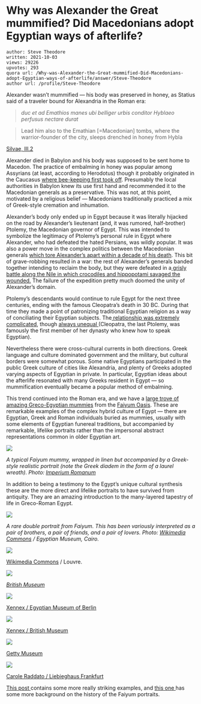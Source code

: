 # Why was Alexander the Great mummified? Did Macedonians adopt Egyptian ways of afterlife?

	author: Steve Theodore
	written: 2021-10-03
	views: 29226
	upvotes: 293
	quora url: /Why-was-Alexander-the-Great-mummified-Did-Macedonians-adopt-Egyptian-ways-of-afterlife/answer/Steve-Theodore
	author url: /profile/Steve-Theodore


Alexander wasn’t mummified — his body was preserved in honey, as Statius said of a traveler bound for Alexandria in the Roman era:

> _duc et ad Emathios manes ubi belliger urbis
conditor Hyblaeo perfusus nectare durat_ 

> Lead him also to the Emathian [=Macedonian] tombs, where 
the warrior-founder of the city, sleeps drenched in honey from Hybla

[Silvae, III.2](http://www.perseus.tufts.edu/hopper/text?doc=Stat.+Silv.+3.2&fromdoc=Perseus%3Atext%3A2008.01.0499)

Alexander died in Babylon and his body was supposed to be sent home to Macedon. The practice of embalming in honey was popular among Assyrians (at least, according to Herodotus) though it probably originated in the Caucasus [where bee-keeping first took off](https://www.quora.com/Did-people-keep-bee-farms-in-ancient-times-If-so-do-we-know-who-did-it/answer/Steve-Theodore). Presumably the local authorities in Babylon knew its use first hand and recommended it to the Macedonian generals as a preservative. This was not, at this point, motivated by a religious belief — Macedonians traditionally practiced a mix of Greek-style cremation and inhumation.

Alexander’s body only ended up in Egypt because it was literally hijacked on the road by Alexander’s lieutenant (and, it was rumored, half-brother) Ptolemy, the Macedonian governor of Egypt. This was intended to symbolize the legitimacy of Ptolemy’s personal rule in Egypt where Alexander, who had defeated the hated Persians, was wildly popular. It was also a power move in the complex politics between the Macedonian generals [which tore Alexander’s apart within a decade of his death](https://www.quora.com/What-happened-to-the-descendants-of-Alexander-the-Great/answer/Steve-Theodore). This bit of grave-robbing resulted in a war: the rest of Alexander’s generals banded together intending to reclaim the body, but they were defeated in a[ grisly battle along the Nile in which crocodiles and hippopotami savaged the wounded.](https://www.timetravelrome.com/2019/02/25/the-tragedy-of-perdiccas-at-memphis/) The failure of the expedition pretty much doomed the unity of Alexander’s domain.

Ptolemy’s descendants would continue to rule Egypt for the next three centuries, ending with the famous Cleopatra’s death in 30 BC. During that time they made a point of patronizing traditional Egyptian religion as a way of conciliating their Egyptian subjects. The[ relationship was extremely complicated](https://www.quora.com/How-did-Ancient-Egyptians-view-themselves-after-centuries-of-Hellenisation/answer/Steve-Theodore), though [always unequal ](https://www.quora.com/Can-the-Hellenistic-kingdoms-be-classified-as-colonialist/answer/Steve-Theodore)(Cleopatra, the last Ptolemy, was famously the first member of her dynasty who knew how to speak Egyptian).

Nevertheless there were cross-cultural currents in both directions. Greek language and culture dominated government and the military, but cultural borders were somewhat porous. Some native Egyptians participated in the public Greek culture of cities like Alexandria, and plenty of Greeks adopted varying aspects of Egyptian in private. In particular, Egyptian ideas about the afterlife resonated with many Greeks resident in Egypt — so mummification eventually became a popular method of embalming.

This trend continued into the Roman era, and we have a [large trove of amazing Greco-Egyptian mummies](https://fayoumegypt.com/fayoum-portraits/) from the [Faiyum Oasis](https://en.wikipedia.org/wiki/Faiyum_Oasis). These are remarkable examples of the complex hybrid culture of Egypt — there are Egyptian, Greek and Roman individuals buried as mummies, usually with some elements of Egyptian funereal traditions, but accompanied by remarkable, lifelike portraits rather than the impersonal abstract representations common in older Egyptian art.

![](https://qph.fs.quoracdn.net/main-qimg-0b921c78b8e2253198c7542345382a36-lq)

_A typical Faiyum mummy, wrapped in linen but accompanied by a Greek-style realistic portrait (note the Greek diadem in the form of a laurel wreath). Photo:_ _[Imperium Romanum](https://imperiumromanum.pl/en/curiosities/fayum-mummy-portraits/)_ 

In addition to being a testimony to the Egypt’s unique cultural synthesis these are the more direct and lifelike portraits to have survived from antiquity. They are an amazing introduction to the many-layered tapestry of life in Greco-Roman Egypt.

![](https://qph.fs.quoracdn.net/main-qimg-25e08f2271f06587f7cb1b1bf4ab729f-lq)

_A rare double portrait from Faiyum. This has been variously interpreted as a pair of brothers, a pair of friends, and a pair of lovers. Photo:_ _[Wikimedia Commons](https://commons.wikimedia.org/wiki/File:Fayum--52.jpg)_ _/ Egyptian Museum, Cairo._ 

![](https://qph.fs.quoracdn.net/main-qimg-02dd3d0132e2c65c27e4a860ac54c305-lq)

[Wikimedia Commons](https://commons.wikimedia.org/wiki/File:Fayum--53.jpg) / Louvre.

![](https://qph.fs.quoracdn.net/main-qimg-2c85a3afd4911dd4147f0fa369446594-pjlq)

_[British Museum](https://www.britishmuseum.org/collection/image/22799001)_ 

![](https://qph.fs.quoracdn.net/main-qimg-5a78e7b6cfe2184b66aec1dff76769ea-lq)

[Xennex / Egyptian Museum of Berlin](https://www.wikiart.org/en/fayum-portrait/fayum-mummy-portrait-9)

![](https://qph.fs.quoracdn.net/main-qimg-829929d2a6243098e249dde2060aba3b-lq)

[Xennex / British Museum](https://www.wikiart.org/en/fayum-portrait/fayum-mummy-portrait-120)

![](https://qph.fs.quoracdn.net/main-qimg-992635318c37759fc17a914ac97bf8b4-pjlq)

[Getty Museum](https://www.artsy.net/artwork/unknown-egypt-africa-mummy-portrait-of-a-youth)

![](https://qph.fs.quoracdn.net/main-qimg-e75ccc66109b37e65fd968263ead6655-lq)

[Carole Raddato / Liebieghaus Frankfurt](https://el.wikipedia.org/wiki/%CE%A0%CE%BF%CF%81%CF%84%CF%81%CE%B1%CE%AF%CF%84%CE%B1_%CE%A6%CE%B1%CE%B3%CE%B9%CE%BF%CF%8D%CE%BC#/media/%CE%91%CF%81%CF%87%CE%B5%CE%AF%CE%BF:Mummy_portrait_of_a_girl,_AD_120-150,_Roman_Egypt,_wax_encaustic_painting_on_sycamore_wood,_Liebieghaus,_Frankfurt_am_Main_(14304151412).jpg)

[This post ](https://www.quora.com/search?q=fayyum%20mummy%20portrait%20theodore)contains some more really striking examples, and [this one ](https://mikedashhistory.com/2014/12/16/the-fayum-mummy-portraits/)has some more background on the history of the Faiyum portraits.

